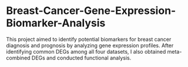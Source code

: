 # Breast-Cancer-Gene-Expression-Biomarker-Analysis
This project aimed to identify potential biomarkers for breast cancer diagnosis and prognosis by analyzing gene expression profiles. After identifying common DEGs among all four datasets, I also obtained meta-combined DEGs and conducted functional analysis.
